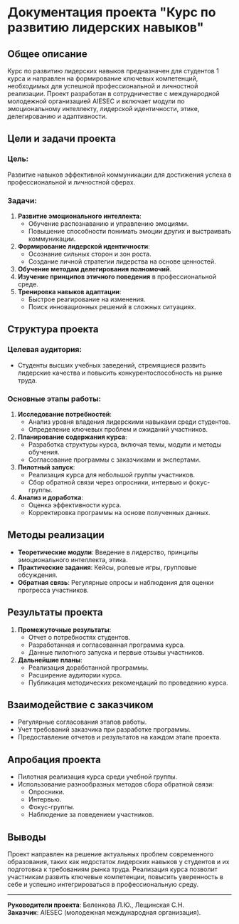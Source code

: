 # Документация проекта "Курс по развитию лидерских навыков"

## Общее описание

Курс по развитию лидерских навыков предназначен для студентов 1 курса и направлен на формирование ключевых компетенций, необходимых для успешной профессиональной и личностной реализации. Проект разработан в сотрудничестве с международной молодежной организацией AIESEC и включает модули по эмоциональному интеллекту, лидерской идентичности, этике, делегированию и адаптивности.

## Цели и задачи проекта

### Цель:
Развитие навыков эффективной коммуникации для достижения успеха в профессиональной и личностной сферах.

### Задачи:
1. **Развитие эмоционального интеллекта**:
   - Обучение распознаванию и управлению эмоциями.
   - Повышение способности понимать эмоции других и выстраивать коммуникации.
2. **Формирование лидерской идентичности**:
   - Осознание сильных сторон и зон роста.
   - Создание личной стратегии лидерства на основе ценностей.
3. **Обучение методам делегирования полномочий**.
4. **Изучение принципов этичного поведения** в профессиональной среде.
5. **Тренировка навыков адаптации**:
   - Быстрое реагирование на изменения.
   - Поиск инновационных решений в сложных ситуациях.

## Структура проекта

### Целевая аудитория:
- Студенты высших учебных заведений, стремящиеся развить лидерские качества и повысить конкурентоспособность на рынке труда.

### Основные этапы работы:
1. **Исследование потребностей**:
   - Анализ уровня владения лидерскими навыками среди студентов.
   - Определение ключевых проблем и ожиданий участников.
2. **Планирование содержания курса**:
   - Разработка структуры курса, включая темы, модули и методы обучения.
   - Согласование программы с заказчиками и экспертами.
3. **Пилотный запуск**:
   - Реализация курса для небольшой группы участников.
   - Сбор обратной связи через опросники, интервью и фокус-группы.
4. **Анализ и доработка**:
   - Оценка эффективности курса.
   - Корректировка программы на основе полученных данных.

## Методы реализации

- **Теоретические модули**: Введение в лидерство, принципы эмоционального интеллекта, этика.
- **Практические задания**: Кейсы, ролевые игры, групповые обсуждения.
- **Обратная связь**: Регулярные опросы и наблюдения для оценки прогресса участников.

## Результаты проекта

1. **Промежуточные результаты**:
   - Отчет о потребностях студентов.
   - Разработанная и согласованная программа курса.
   - Данные пилотного запуска и первые отзывы участников.
2. **Дальнейшие планы**:
   - Реализация доработанной программы.
   - Расширение аудитории курса.
   - Публикация методических рекомендаций по проведению курса.

## Взаимодействие с заказчиком

- Регулярные согласования этапов работы.
- Учет требований заказчика при разработке программы.
- Предоставление отчетов и результатов на каждом этапе проекта.

## Апробация проекта

- Пилотная реализация курса среди учебной группы.
- Использование разнообразных методов сбора обратной связи:
  - Опросники.
  - Интервью.
  - Фокус-группы.
  - Наблюдение за поведением участников.

## Выводы

Проект направлен на решение актуальных проблем современного образования, таких как недостаток лидерских навыков у студентов и их подготовка к требованиям рынка труда. Реализация курса позволит участникам развить ключевые компетенции, повысить уверенность в себе и успешно интегрироваться в профессиональную среду.

---

**Руководители проекта**: Беленкова Л.Ю., Лещинская С.Н.  
**Заказчик**: AIESEC (молодежная международная организация).  
